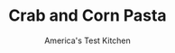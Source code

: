 ---
layout: ../../layouts/MarkdownPostLayout.astro
title: Crab and Corn Pasta
author: America's Test Kitchen
pubDate: 2023-03-15
description: "Any weeknight can be a special occasion with this buttery, luxurious seafood pasta."
image_url: https://res.cloudinary.com/hksqkdlah/image/upload/ar_1:1,c_fill,dpr_2.0,f_auto,fl_lossy.progressive.strip_profile,g_faces:auto,q_auto:low,w_344/SFS_FreshCornCrabPasta_51_etydix
tags: ["Main Courses","Pasta","Fish & Seafood","Weeknight"]
calories: 3061
protein: 24
carbohydrates: 64
fats: 
fiber: 4
ingredients: ["8 tablespoons, unsalted butter, divided","¾ cup, panko bread crumbs","4½ teaspoon, Old Bay seasoning, divided","1/4 teaspoon, table salt, plus salt for cooking pasta","½ cup thinly sliced, shallots","2 , garlic cloves, sliced thin","4 , ears corn, kernels cut from cobs (3 cups)","1 pound, lump crabmeat, picked over for shells","3 tablespoons, lemon juice, plus lemon wedges for serving","12 ounces, linguine","¼ cup, chopped fresh parsley"]
serves: 6
time: "45 minutes"
instructions: ["Melt 2 tablespoons butter in 12-inch nonstick skillet over medium heat. Add panko, ½ teaspoon Old Bay, and ¼ teaspoon salt and cook, stirring frequently, until golden brown, 2 to 5 minutes; transfer to bowl and set aside. Wipe skillet clean with paper towels.","Melt remaining 6 tablespoons butter in now-empty skillet over medium heat. Add shallots and garlic and cook until shallots are softened, about 3 minutes. Add corn, crab, and remaining 4 teaspoons Old Bay and cook until warmed through and beginning to sizzle, 3 to 5 minutes. Off heat, stir in lemon juice. Cover to keep warm while making pasta.","Bring 4 quarts water to boil in large pot. Add pasta and 1 tablespoon salt and cook, stirring often, until al dente. Reserve ½ cup cooking water, then drain pasta and return it to pot.","Add crab mixture and ¼ cup reserved cooking water to pasta and toss to combine. Adjust consistency with additional cooking water as needed. Transfer pasta to individual bowls. Sprinkle with panko mixture and parsley and serve with lemon wedges."]
nutrition: ["587 mg Potassium","362 mg Phosphorus","122 mg Calcium","2 mg Iron","90 mg Magnesium","588 mg Sodium","4 mg Zinc","18 g Fat","4 mg Niacin (B3)","4 g Monounsaturated","1 g Polyunsaturated","15 mg Vitamin C","114 mg Cholesterol","10 g Saturated","4 g Fiber","89 µg Folate (food)","7 g Sugars","51 µg Vitamin K","142 g Water","64 g Carbs","89 µg Folate equivalent (total)","24 g Protein","1 mg Vitamin E","2 µg Vitamin B12","148 µg Vitamin A","510 kcal Energy","3061 calories"]
notes: "We recommend fresh crabmeat for this dish. However, if you cant find fresh, refrigerated pasteurized crab is the next best option. Three cups of thawed frozen corn can be substituted for the fresh corn; you do not need to adjust the cooking time if using frozen corn."
---